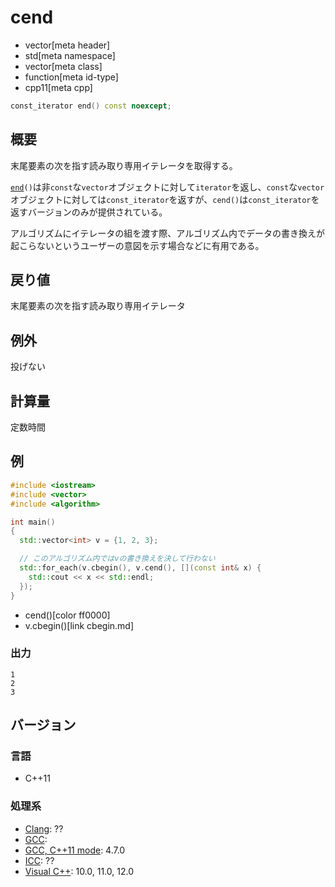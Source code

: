 # cend
* vector[meta header]
* std[meta namespace]
* vector[meta class]
* function[meta id-type]
* cpp11[meta cpp]

```cpp
const_iterator end() const noexcept;
```

## 概要
末尾要素の次を指す読み取り専用イテレータを取得する。

[`end`](end.md)`()`は非`const`な`vector`オブジェクトに対して`iterator`を返し、`const`な`vector`オブジェクトに対しては`const_iterator`を返すが、`cend()`は`const_iterator`を返すバージョンのみが提供されている。

アルゴリズムにイテレータの組を渡す際、アルゴリズム内でデータの書き換えが起こらないというユーザーの意図を示す場合などに有用である。


## 戻り値
末尾要素の次を指す読み取り専用イテレータ


## 例外
投げない


## 計算量
定数時間


## 例
```cpp
#include <iostream>
#include <vector>
#include <algorithm>

int main()
{
  std::vector<int> v = {1, 2, 3};

  // このアルゴリズム内ではvの書き換えを決して行わない
  std::for_each(v.cbegin(), v.cend(), [](const int& x) {
    std::cout << x << std::endl;
  });
}
```
* cend()[color ff0000]
* v.cbegin()[link cbegin.md]

### 出力
```
1
2
3
```

## バージョン
### 言語
- C++11

### 処理系
- [Clang](/implementation.md#clang): ??
- [GCC](/implementation.md#gcc): 
- [GCC, C++11 mode](/implementation.md#gcc): 4.7.0
- [ICC](/implementation.md#icc): ??
- [Visual C++](/implementation.md#visual_cpp): 10.0, 11.0, 12.0

